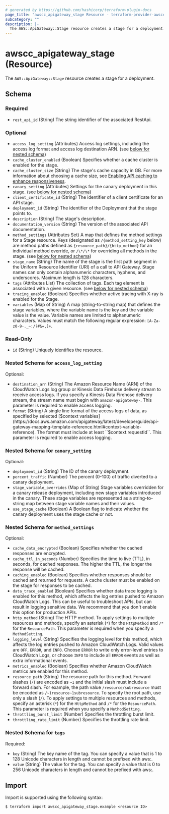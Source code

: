```yaml
---
# generated by https://github.com/hashicorp/terraform-plugin-docs
page_title: "awscc_apigateway_stage Resource - terraform-provider-awscc"
subcategory: ""
description: |-
  The AWS::ApiGateway::Stage resource creates a stage for a deployment.
---
```


# awscc_apigateway_stage (Resource)

The ``AWS::ApiGateway::Stage`` resource creates a stage for a deployment.



<!-- schema generated by tfplugindocs -->
## Schema

### Required

- `rest_api_id` (String) The string identifier of the associated RestApi.

### Optional

- `access_log_setting` (Attributes) Access log settings, including the access log format and access log destination ARN. (see [below for nested schema](#nestedatt--access_log_setting))
- `cache_cluster_enabled` (Boolean) Specifies whether a cache cluster is enabled for the stage.
- `cache_cluster_size` (String) The stage's cache capacity in GB. For more information about choosing a cache size, see [Enabling API caching to enhance responsiveness](https://docs.aws.amazon.com/apigateway/latest/developerguide/api-gateway-caching.html).
- `canary_setting` (Attributes) Settings for the canary deployment in this stage. (see [below for nested schema](#nestedatt--canary_setting))
- `client_certificate_id` (String) The identifier of a client certificate for an API stage.
- `deployment_id` (String) The identifier of the Deployment that the stage points to.
- `description` (String) The stage's description.
- `documentation_version` (String) The version of the associated API documentation.
- `method_settings` (Attributes Set) A map that defines the method settings for a Stage resource. Keys (designated as ``/{method_setting_key`` below) are method paths defined as ``{resource_path}/{http_method}`` for an individual method override, or ``/\*/\*`` for overriding all methods in the stage. (see [below for nested schema](#nestedatt--method_settings))
- `stage_name` (String) The name of the stage is the first path segment in the Uniform Resource Identifier (URI) of a call to API Gateway. Stage names can only contain alphanumeric characters, hyphens, and underscores. Maximum length is 128 characters.
- `tags` (Attributes List) The collection of tags. Each tag element is associated with a given resource. (see [below for nested schema](#nestedatt--tags))
- `tracing_enabled` (Boolean) Specifies whether active tracing with X-ray is enabled for the Stage.
- `variables` (Map of String) A map (string-to-string map) that defines the stage variables, where the variable name is the key and the variable value is the value. Variable names are limited to alphanumeric characters. Values must match the following regular expression: ``[A-Za-z0-9-._~:/?#&=,]+``.

### Read-Only

- `id` (String) Uniquely identifies the resource.

<a id="nestedatt--access_log_setting"></a>
### Nested Schema for `access_log_setting`

Optional:

- `destination_arn` (String) The Amazon Resource Name (ARN) of the CloudWatch Logs log group or Kinesis Data Firehose delivery stream to receive access logs. If you specify a Kinesis Data Firehose delivery stream, the stream name must begin with ``amazon-apigateway-``. This parameter is required to enable access logging.
- `format` (String) A single line format of the access logs of data, as specified by selected [$context variables](https://docs.aws.amazon.com/apigateway/latest/developerguide/api-gateway-mapping-template-reference.html#context-variable-reference). The format must include at least ``$context.requestId``. This parameter is required to enable access logging.


<a id="nestedatt--canary_setting"></a>
### Nested Schema for `canary_setting`

Optional:

- `deployment_id` (String) The ID of the canary deployment.
- `percent_traffic` (Number) The percent (0-100) of traffic diverted to a canary deployment.
- `stage_variable_overrides` (Map of String) Stage variables overridden for a canary release deployment, including new stage variables introduced in the canary. These stage variables are represented as a string-to-string map between stage variable names and their values.
- `use_stage_cache` (Boolean) A Boolean flag to indicate whether the canary deployment uses the stage cache or not.


<a id="nestedatt--method_settings"></a>
### Nested Schema for `method_settings`

Optional:

- `cache_data_encrypted` (Boolean) Specifies whether the cached responses are encrypted.
- `cache_ttl_in_seconds` (Number) Specifies the time to live (TTL), in seconds, for cached responses. The higher the TTL, the longer the response will be cached.
- `caching_enabled` (Boolean) Specifies whether responses should be cached and returned for requests. A cache cluster must be enabled on the stage for responses to be cached.
- `data_trace_enabled` (Boolean) Specifies whether data trace logging is enabled for this method, which affects the log entries pushed to Amazon CloudWatch Logs. This can be useful to troubleshoot APIs, but can result in logging sensitive data. We recommend that you don't enable this option for production APIs.
- `http_method` (String) The HTTP method. To apply settings to multiple resources and methods, specify an asterisk (``*``) for the ``HttpMethod`` and ``/*`` for the ``ResourcePath``. This parameter is required when you specify a ``MethodSetting``.
- `logging_level` (String) Specifies the logging level for this method, which affects the log entries pushed to Amazon CloudWatch Logs. Valid values are ``OFF``, ``ERROR``, and ``INFO``. Choose ``ERROR`` to write only error-level entries to CloudWatch Logs, or choose ``INFO`` to include all ``ERROR`` events as well as extra informational events.
- `metrics_enabled` (Boolean) Specifies whether Amazon CloudWatch metrics are enabled for this method.
- `resource_path` (String) The resource path for this method. Forward slashes (``/``) are encoded as ``~1`` and the initial slash must include a forward slash. For example, the path value ``/resource/subresource`` must be encoded as ``/~1resource~1subresource``. To specify the root path, use only a slash (``/``). To apply settings to multiple resources and methods, specify an asterisk (``*``) for the ``HttpMethod`` and ``/*`` for the ``ResourcePath``. This parameter is required when you specify a ``MethodSetting``.
- `throttling_burst_limit` (Number) Specifies the throttling burst limit.
- `throttling_rate_limit` (Number) Specifies the throttling rate limit.


<a id="nestedatt--tags"></a>
### Nested Schema for `tags`

Required:

- `key` (String) The key name of the tag. You can specify a value that is 1 to 128 Unicode characters in length and cannot be prefixed with aws:.
- `value` (String) The value for the tag. You can specify a value that is 0 to 256 Unicode characters in length and cannot be prefixed with aws:.

## Import

Import is supported using the following syntax:

```shell
$ terraform import awscc_apigateway_stage.example <resource ID>
```
